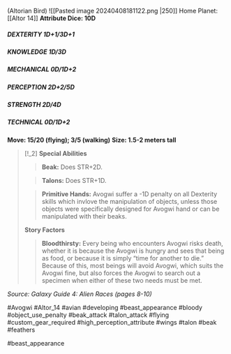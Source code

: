 (Altorian Bird)
![[Pasted image 20240408181122.png |250]]
Home Planet: [[Altor 14]]
**Attribute Dice: 10D**
##### DEXTERITY 1D+1/3D+1
##### KNOWLEDGE 1D/3D
##### MECHANICAL 0D/1D+2
##### PERCEPTION 2D+2/5D
##### STRENGTH 2D/4D
##### TECHNICAL 0D/1D+2
**Move: 15/20 (flying); 3/5 (walking)**
**Size: 1.5-2 meters tall**

> [!_2] 
> **Special Abilities**
> > **Beak:** Does STR+2D.
> 
> > **Talons:** Does STR+1D.
> 
> > **Primitive Hands:** Avogwi suffer a -1D penalty on all Dexterity skills which invlove the manipulation of objects, unless those objects were specifically designed for Avogwi hand or can be manipulated with their beaks.
> 
> **Story Factors**
> > **Bloodthirsty:** Every being who encounters Avogwi risks death, whether it is because the Avogwi is hungry and sees that being as food, or because it is simply “time for another to die.” Because of this, most beings will avoid Avogwi, which suits the Avogwi fine, but also forces the Avogwi to search out a specimen when either of these two needs must be met.
> 

*Source: Galaxy Guide 4: Alien Races (pages 8-10)*

#Avogwi #Altor_14  #avian #developing #beast_appearance #bloody #object_use_penalty #beak_attack #talon_attack #flying #custom_gear_required 
#high_perception_attribute 
#wings  #talon #beak #feathers



#beast_appearance 